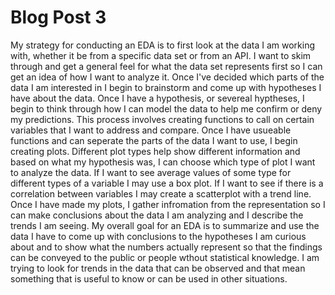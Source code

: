 # Blog Post 3
My strategy for conducting an EDA is to first look at the data I am working with, whether it be from a specific data set or from an API. I want to skim through and get a general feel for what the data set represents first so I can get an idea of how I want to analyze it. Once I've decided which parts of the data I am interested in I begin to brainstorm and come up with hypotheses I have about the data. Once I have a hypothesis, or severeal hyptheses, I begin to think through how I can model the data to help me confirm or deny my predictions. This process involves creating functions to call on certain variables that I want to address and compare. Once I have usueable functions and can seperate the parts of the data I want to use, I begin creating plots. Different plot types help show different information and based on what my hypothesis was, I can choose which type of plot I want to analyze the data. If I want to see average values of some type  for different types of a variable I may use a box plot. If I want to see if there is a correlation between variables I may create a scatterplot with a trend line. Once I have made my plots, I gather infromation from the representation so I can make conclusions about the data I am analyzing and I describe the trends I am seeing. My overall goal for an EDA is to summarize and use the data I have to come up with conclusions to the hypotheses I am curious about and to show what the numbers actually represent so that the findings can be conveyed to the public or people wthout statistical knowledge. I am trying to look for trends in the data that can be observed and that mean something that is useful to know or can be used in other situations. 
